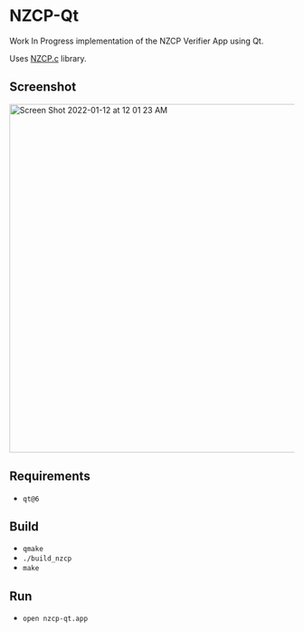 # NZCP-Qt

Work In Progress implementation of the NZCP Verifier App using Qt.

Uses [NZCP.c](https://github.com/noway/nzcp-c) library.

## Screenshot
<img width="615" alt="Screen Shot 2022-01-12 at 12 01 23 AM" src="https://user-images.githubusercontent.com/2031472/148931057-5ca41b8e-7c1f-4172-a71a-9098d86b6f01.png">

## Requirements
- `qt@6`

## Build
- `qmake`
- `./build_nzcp`
- `make`

## Run
- `open nzcp-qt.app`